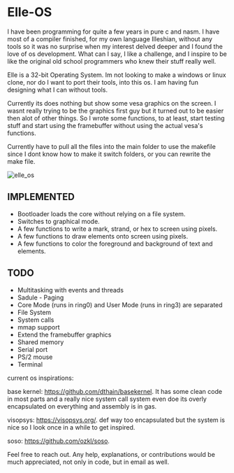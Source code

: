 # Elle-OS

I have been programming for quite a few years in pure c and nasm. I have most of a compiler finished, for my own language Illeshian, without any tools so it was no surprise when my interest delved deeper and I found the love of os development. What can I say, I like a challenge, and I inspire to be like the original old school programmers who knew their stuff really well. 

Elle is a 32-bit Operating System. Im not looking to make a windows or linux clone, nor do I want to port their tools, into this os. I am having fun designing what I can without tools. 

Currently its does nothing but show some vesa graphics on the screen. I wasnt really trying to be the graphics first guy but it turned out to be easier then alot of other things.
So I wrote some functions, to at least, start testing stuff and start using the framebuffer without using the actual vesa's functions.


Currently have to pull all the files into the main folder to use the makefile since I dont know how to make it switch folders, or you can rewrite the make file.



![elle_os](https://github.com/ravenleeblack/Elle-OS/assets/76606152/62338810-4413-47a3-a214-1c31e8296587)


## IMPLEMENTED 
- Bootloader loads the core without relying on a file system.
- Switches to graphical mode.
- A few functions to write a mark, strand, or hex to screen using pixels.
- A few functions to draw elements onto screen using pixels.
- A few functions to color the foreground and background of text and elements.

## TODO
- Multitasking with events and threads
- Sadule - Paging
- Core Mode (runs in ring0) and User Mode (runs in ring3) are separated
- File System
- System calls
- mmap support
- Extend the framebuffer graphics
- Shared memory
- Serial port
- PS/2 mouse
- Terminal


current os inspirations:  

base kernel: https://github.com/dthain/basekernel. It has some clean code in most parts and a really nice system call system
even doe its overly encapsulated on everything and assembly is in gas.

visopsys: https://visopsys.org/. def way too encapsulated but the system is nice so I look once in a while to get inspired.

soso: https://github.com/ozkl/soso.


Feel free to reach out. Any help, explanations, or contributions would be much appreciated, not only in code, but in email as well.






